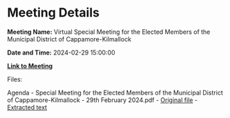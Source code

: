 # Meeting Details

**Meeting Name:** Virtual Special Meeting for the Elected Members of the Municipal District of Cappamore-Kilmallock

**Date and Time:** 2024-02-29 15:00:00

**[Link to Meeting](https://www.limerick.ie/council/whats-on/virtual-special-meeting-for-the-elected-members-of-the-municipal-district-of)**

Files: 

Agenda - Special Meeting for the Elected Members of the Municipal District of Cappamore-Kilmallock - 29th February 2024.pdf - [Original file](https://www.limerick.ie/sites/default/files/media/documents/2024-02/agenda-special-meeting-for-the-elected-members-of-the-municipal-district-of-cappamore-kilmallock-29th-february-2024.pdf) - [Extracted text](./Agenda%20-%20Special%20Meeting%20for%20the%20Elected%20Members%20of%20the%20Municipal%20District%20of%20Cappamore-Kilmallock%20-%2029th%20February%202024.md)

